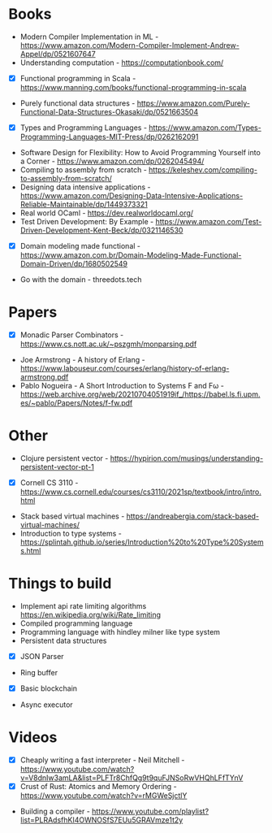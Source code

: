 # Books

- Modern Compiler Implementation in ML - https://www.amazon.com/Modern-Compiler-Implement-Andrew-Appel/dp/0521607647
- Understanding computation - https://computationbook.com/
- [x] Functional programming in Scala - https://www.manning.com/books/functional-programming-in-scala
- Purely functional data structures - https://www.amazon.com/Purely-Functional-Data-Structures-Okasaki/dp/0521663504
- [x] Types and Programming Languages - https://www.amazon.com/Types-Programming-Languages-MIT-Press/dp/0262162091
- Software Design for Flexibility: How to Avoid Programming Yourself into a Corner - https://www.amazon.com/dp/0262045494/
- Compiling to assembly from scratch - https://keleshev.com/compiling-to-assembly-from-scratch/
- Designing data intensive applications - https://www.amazon.com/Designing-Data-Intensive-Applications-Reliable-Maintainable/dp/1449373321
- Real world OCaml - https://dev.realworldocaml.org/
- Test Driven Development: By Example - https://www.amazon.com/Test-Driven-Development-Kent-Beck/dp/0321146530
- [x] Domain modeling made functional - https://www.amazon.com.br/Domain-Modeling-Made-Functional-Domain-Driven/dp/1680502549
- Go with the domain - threedots.tech

# Papers

- [x] Monadic Parser Combinators - https://www.cs.nott.ac.uk/~pszgmh/monparsing.pdf
- Joe Armstrong - A history of Erlang - https://www.labouseur.com/courses/erlang/history-of-erlang-armstrong.pdf
- Pablo Nogueira - A Short Introduction to Systems F and Fω - https://web.archive.org/web/20210704051919if_/https://babel.ls.fi.upm.es/~pablo/Papers/Notes/f-fw.pdf

# Other

- Clojure persistent vector - https://hypirion.com/musings/understanding-persistent-vector-pt-1
- [x] Cornell CS 3110 - https://www.cs.cornell.edu/courses/cs3110/2021sp/textbook/intro/intro.html
- Stack based virtual machines - https://andreabergia.com/stack-based-virtual-machines/
- Introduction to type systems - https://splintah.github.io/series/Introduction%20to%20Type%20Systems.html

# Things to build

- Implement api rate limiting algorithms https://en.wikipedia.org/wiki/Rate_limiting
- Compiled programming language
- Programming language with hindley milner like type system
- Persistent data structures
- [x] JSON Parser
- Ring buffer
- [x] Basic blockchain
- Async executor

# Videos

- [x] Cheaply writing a fast interpreter - Neil Mitchell - https://www.youtube.com/watch?v=V8dnIw3amLA&list=PLFTr8ChfQg9t9quFJNSoRwVHQhLFfTYnV
- [x] Crust of Rust: Atomics and Memory Ordering - https://www.youtube.com/watch?v=rMGWeSjctlY
- Building a compiler - https://www.youtube.com/playlist?list=PLRAdsfhKI4OWNOSfS7EUu5GRAVmze1t2y
